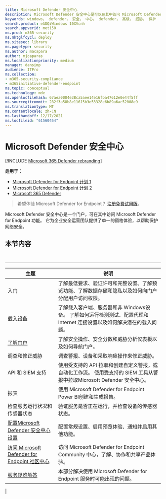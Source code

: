 ```yaml
---
title: Microsoft Defender 安全中心
description: Microsoft Defender 安全中心是可以在其中访问 Microsoft Defender for Endpoint 的门户。
keywords: windows， defender， 安全， 中心， defender， 高级， 威胁， 保护
search.product: eADQiWindows 10XVcnh
search.appverid: met150
ms.prod: m365-security
ms.mktglfcycl: deploy
ms.sitesec: library
ms.pagetype: security
ms.author: macapara
author: mjcaparas
ms.localizationpriority: medium
manager: dansimp
audience: ITPro
ms.collection:
- m365-security-compliance
- m365initiative-defender-endpoint
ms.topic: conceptual
ms.technology: mde
ms.openlocfilehash: 67aea0004e38ca5aee14e16fba47612e0e44f5ff
ms.sourcegitcommit: 282f3a58b8e11615b3e53328e6b89a6ac52008e9
ms.translationtype: MT
ms.contentlocale: zh-CN
ms.lasthandoff: 12/17/2021
ms.locfileid: "61560464"
---
```

# <a name="microsoft-defender-security-center"></a>Microsoft Defender 安全中心

[!INCLUDE [Microsoft 365 Defender rebranding](../../includes/microsoft-defender.md)]

**适用于：**
- [Microsoft Defender for Endpoint 计划 1](https://go.microsoft.com/fwlink/p/?linkid=2154037)
- [Microsoft Defender for Endpoint 计划 2](https://go.microsoft.com/fwlink/p/?linkid=2154037)
- [Microsoft 365 Defender](https://go.microsoft.com/fwlink/?linkid=2118804)

> 希望体验 Microsoft Defender for Endpoint？ [注册免费试用版](https://signup.microsoft.com/create-account/signup?products=7f379fee-c4f9-4278-b0a1-e4c8c2fcdf7e&ru=https://aka.ms/MDEp2OpenTrial?ocid=docs-wdatp-exposedapis-abovefoldlink)。

Microsoft Defender 安全中心是一个门户，可在其中访问 Microsoft Defender for Endpoint 功能。 它为企业安全运营团队提供了单一的窗格体验，以帮助保护网络安全。

## <a name="in-this-section"></a>本节内容

<br>

****

|主题|说明|
|---|---|
|入门|了解最低要求、验证许可和完整设置、了解预览功能、了解数据存储和隐私以及如何向门户分配用户访问权限。|
|[载入设备](onboard-configure.md)|了解载入客户端、服务器和非 Windows设备。 了解如何运行检测测试、配置代理和 Internet 连接设置以及如何解决潜在的载入问题。|
|[了解门户](use.md)|了解安全操作、安全分数和威胁分析仪表板以及如何导航门户。|
|调查和修正威胁|调查警报、设备和采取响应操作来修正威胁。|
|API 和 SIEM 支持|使用受支持的 API 拉取和创建自定义警报，或自动化工作流。 使用受支持的 SIEM 工具从警报中拉取Microsoft Defender 安全中心。|
|报表|使用 Microsoft Defender for Endpoint Power BI创建和生成报告。|
|检查服务运行状况和传感器状态|验证服务是否正在运行，并检查设备的传感器状态。|
|[配置Microsoft Defender 安全中心设置](preferences-setup.md)|配置常规设置、启用预览体验、通知并启用其他功能。|
|[访问 Microsoft Defender for Endpoint 社区中心](community.md)|访问 Microsoft Defender for Endpoint Community 中心，了解、协作和共享产品体验。|
|[服务疑难解答](troubleshoot-mdatp.md)|本部分解决使用 Microsoft Defender for Endpoint 服务时可能出现的问题。|
|
